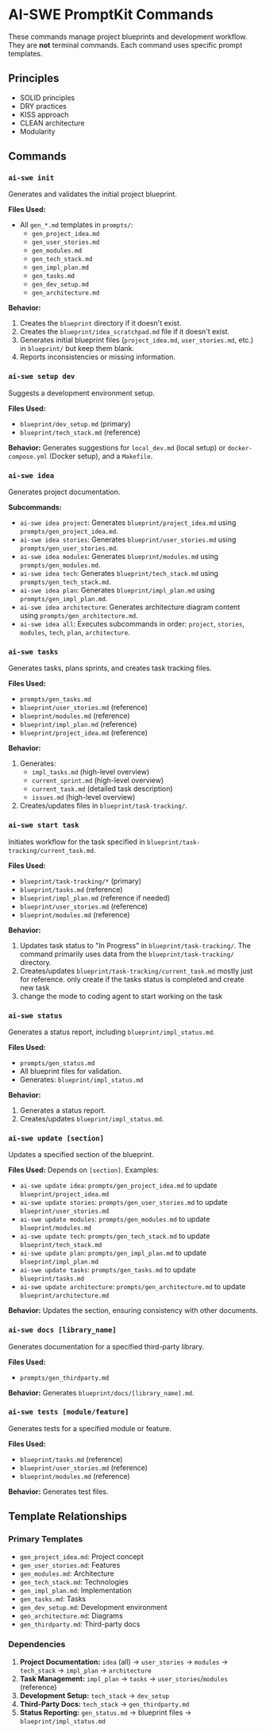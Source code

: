 # AI-SWE PromptKit Commands

These commands manage project blueprints and development workflow. They are **not** terminal commands. Each command uses specific prompt templates.

## Principles

- SOLID principles
- DRY practices
- KISS approach
- CLEAN architecture
- Modularity

## Commands

### `ai-swe init`

Generates and validates the initial project blueprint.

**Files Used:**

-   All `gen_*.md` templates in `prompts/`:
    -   `gen_project_idea.md`
    -   `gen_user_stories.md`
    -   `gen_modules.md`
    -   `gen_tech_stack.md`
    -   `gen_impl_plan.md`
    -   `gen_tasks.md`
    -   `gen_dev_setup.md`
    -   `gen_architecture.md`

**Behavior:**

1.  Creates the `blueprint` directory if it doesn't exist.
2.  Creates the `blueprint/idea_scratchpad.md` file if it doesn't exist.
3.  Generates initial blueprint files (`project_idea.md`, `user_stories.md`, etc.) in `blueprint/` but keep them blank.
4.  Reports inconsistencies or missing information.

### `ai-swe setup dev`

Suggests a development environment setup.

**Files Used:**

-   `blueprint/dev_setup.md` (primary)
-   `blueprint/tech_stack.md` (reference)

**Behavior:** Generates suggestions for `local_dev.md` (local setup) or `docker-compose.yml` (Docker setup), and a `Makefile`.

### `ai-swe idea`

Generates project documentation.

**Subcommands:**

-   `ai-swe idea project`: Generates `blueprint/project_idea.md` using `prompts/gen_project_idea.md`.
-   `ai-swe idea stories`: Generates `blueprint/user_stories.md` using `prompts/gen_user_stories.md`.
-   `ai-swe idea modules`: Generates `blueprint/modules.md` using `prompts/gen_modules.md`.
-   `ai-swe idea tech`: Generates `blueprint/tech_stack.md` using `prompts/gen_tech_stack.md`.
-   `ai-swe idea plan`: Generates `blueprint/impl_plan.md` using `prompts/gen_impl_plan.md`.
-   `ai-swe idea architecture`: Generates architecture diagram content using `prompts/gen_architecture.md`.
-   `ai-swe idea all`: Executes subcommands in order: `project`, `stories`, `modules`, `tech`, `plan`, `architecture`.

### `ai-swe tasks`

Generates tasks, plans sprints, and creates task tracking files.

**Files Used:**

-   `prompts/gen_tasks.md`
-   `blueprint/user_stories.md` (reference)
-   `blueprint/modules.md` (reference)
-   `blueprint/impl_plan.md` (reference)
-   `blueprint/project_idea.md` (reference)

**Behavior:**

1.  Generates:
    -   `impl_tasks.md` (high-level overview)
    -   `current_sprint.md` (high-level overview)
    -   `current_task.md` (detailed task description)
    -   `issues.md` (high-level overview)
2.  Creates/updates files in `blueprint/task-tracking/`.

### `ai-swe start task`

Initiates workflow for the task specified in `blueprint/task-tracking/current_task.md`.

**Files Used:**

-   `blueprint/task-tracking/*` (primary)
-   `blueprint/tasks.md` (reference)
-   `blueprint/impl_plan.md` (reference if needed)
-   `blueprint/user_stories.md` (reference)
-   `blueprint/modules.md` (reference)

**Behavior:**

1.  Updates task status to "In Progress" in `blueprint/task-tracking/`. The command primarily uses data from the `blueprint/task-tracking/` directory.
2.  Creates/updates `blueprint/task-tracking/current_task.md` mostly just for reference. only create if the tasks status is completed and create new task
3.  change the mode to coding agent to start working on the task


### `ai-swe status`

Generates a status report, including `blueprint/impl_status.md`.

**Files Used:**

-   `prompts/gen_status.md`
-   All blueprint files for validation.
-   Generates: `blueprint/impl_status.md`

**Behavior:**

1.  Generates a status report.
2.  Creates/updates `blueprint/impl_status.md`.

### `ai-swe update [section]`

Updates a specified section of the blueprint.

**Files Used:** Depends on `[section]`. Examples:

-   `ai-swe update idea`: `prompts/gen_project_idea.md` to update `blueprint/project_idea.md`
-   `ai-swe update stories`: `prompts/gen_user_stories.md` to update `blueprint/user_stories.md`
-   `ai-swe update modules`: `prompts/gen_modules.md` to update `blueprint/modules.md`
-   `ai-swe update tech`: `prompts/gen_tech_stack.md` to update `blueprint/tech_stack.md`
-   `ai-swe update plan`: `prompts/gen_impl_plan.md` to update `blueprint/impl_plan.md`
-   `ai-swe update tasks`: `prompts/gen_tasks.md` to update `blueprint/tasks.md`
-   `ai-swe update architecture`: `prompts/gen_architecture.md` to update `blueprint/architecture.md`

**Behavior:** Updates the section, ensuring consistency with other documents.

### `ai-swe docs [library_name]`

Generates documentation for a specified third-party library.

**Files Used:**

-   `prompts/gen_thirdparty.md`

**Behavior:** Generates `blueprint/docs/[library_name].md`.

### `ai-swe tests [module/feature]`

Generates tests for a specified module or feature.

**Files Used:**

-   `blueprint/tasks.md` (reference)
-   `blueprint/user_stories.md` (reference)
-   `blueprint/modules.md` (reference)

**Behavior:** Generates test files.

## Template Relationships

### Primary Templates

-   `gen_project_idea.md`: Project concept
-   `gen_user_stories.md`: Features
-   `gen_modules.md`: Architecture
-   `gen_tech_stack.md`: Technologies
-   `gen_impl_plan.md`: Implementation
-   `gen_tasks.md`: Tasks
-   `gen_dev_setup.md`: Development environment
-   `gen_architecture.md`: Diagrams
-   `gen_thirdparty.md`: Third-party docs

### Dependencies

1.  **Project Documentation:** `idea` (all) → `user_stories` → `modules` → `tech_stack` → `impl_plan` → `architecture`
2.  **Task Management:** `impl_plan` → `tasks` → `user_stories`/`modules` (reference)
3.  **Development Setup:** `tech_stack` → `dev_setup`
4.  **Third-Party Docs:** `tech_stack` → `gen_thirdparty.md`
5.  **Status Reporting:** `gen_status.md` → blueprint files → `blueprint/impl_status.md`